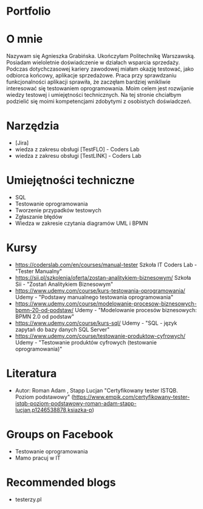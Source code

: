 # Portfolio
# O mnie
Nazywam się Agnieszka Grabińska. Ukończyłam Politechnikę Warszawską. Posiadam wieloletnie doświadczenie w działach wsparcia sprzedaży. 
Podczas dotychczasowej kariery zawodowej miałam okazję testować, jako odbiorca końcowy, aplikacje sprzedażowe. 
Praca przy sprawdzaniu funkcjonalności aplikacji sprawiła, że zaczęłam bardziej wnikliwie interesować się testowaniem oprogramowania. 
Moim celem jest rozwijanie wiedzy testowej i umiejętności technicznych. Na tej stronie chciałbym podzielić się moimi kompetencjami zdobytymi z osobistych doświadczeń.
# Narzędzia
  - [Jira]
  - wiedza z zakresu obsługi [TestFLO] - Coders Lab
  - wiedza z zakresu obsługi [TestLINK] - Coders Lab
# Umiejętności techniczne
- SQL
- Testowanie oprogramowania
- Tworzenie przypadków testowych
- Zgłaszanie błędów
- Wiedza w zakresie czytania diagramów UML i BPMN
# Kursy
  - https://coderslab.com/en/courses/manual-tester Szkoła IT Coders Lab - "Tester Manualny"
  - https://sii.pl/szkolenia/oferta/zostan-analitykiem-biznesowym/ Szkoła Sii - "Zostań Analitykiem Biznesowym"
  - https://www.udemy.com/course/kurs-testowania-oprogramowania/ Udemy - "Podstawy manualnego testowania oprogramowania"
  - https://www.udemy.com/course/modelowanie-procesow-biznesowych-bpmn-20-od-podstaw/ Udemy - "Modelowanie procesów biznesowych: BPMN 2.0 od podstaw"
  - https://www.udemy.com/course/kurs-sql/ Udemy - "SQL - język zapytań do bazy danych SQL Server"
  - https://www.udemy.com/course/testowanie-produktow-cyfrowych/ Udemy - "Testowanie produktów cyfrowych (testowanie oprogramowania)"
# Literatura
  - Autor: Roman Adam , Stapp Lucjan "Certyfikowany tester ISTQB. Poziom podstawowy"
 (https://www.empik.com/certyfikowany-tester-istqb-poziom-podstawowy-roman-adam-stapp-lucjan,p1246538878,ksiazka-p)
# Groups on Facebook
  - Testowanie oprogramowania
  - Mamo pracuj w IT
# Recommended blogs
  - testerzy.pl
